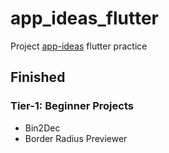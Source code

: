 # app_ideas_flutter
Project [app-ideas](https://github.com/florinpop17/app-ideas) flutter practice
## Finished
### Tier-1: Beginner Projects
* Bin2Dec
* Border Radius Previewer


